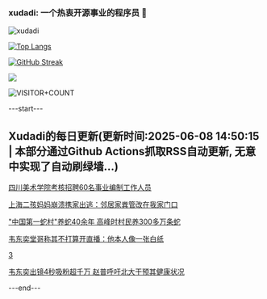 ### xudadi: 一个热衷开源事业的程序员 👋

![xudadi](https://github-readme-stats-git-masterorgs-github-readme-stats-team.vercel.app/api?username=xudadi)

[![Top Langs](https://github-readme-stats.vercel.app/api/top-langs/?username=xudadi)](https://github.com/anuraghazra/github-readme-stats)

[![GitHub Streak](https://streak-stats.demolab.com?user=xudadi&locale=zh_Hans)](https://git.io/streak-stats)

![](https://raw.githubusercontent.com/xudadi/xudadi/main/assets/github-contribution-grid-snake.svg)

![VISITOR+COUNT](https://komarev.com/ghpvc/?username=xudadi&label=VISITOR+COUNT)


---start---

## Xudadi的每日更新(更新时间:2025-06-08 14:50:15 | 本部分通过Github Actions抓取RSS自动更新, 无意中实现了自动刷绿墙...)

[四川美术学院考核招聘60名事业编制工作人员](https://www.gongkaoleida.com/article/2438257)

[上海二孩妈妈崩溃携家出逃：邻居家粪管改在我家门口](https://m.163.com/news/article/K1FUT10R053469LG.html)

["中国第一蛇村"养蛇40余年 高峰时村民养300多万条蛇](https://m.163.com/news/article/K1FUT135053469LG.html)

[韦东奕堂哥称其不打算开直播：他本人像一张白纸](https://m.163.com/news/article/K1FUHMLB00019B3E.html)

[3](https://m.163.com/touch/news/sub/domestic)

[韦东奕出镜4秒吸粉超千万 赵普呼吁北大干预其健康状况](https://m.163.com/news/article/K1FK4OBQ0550A0OW.html)

---end---
